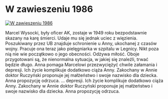 W zawieszeniu 1986 
=============
[![W zawieszeniu 1986 ](http://vidos.pl/images/player.gif)](http://vidos.pl/w-zawieszeniu-1986)

 Marcel Wysocki, były oficer AK, zostaje w 1949 roku bezpodstawnie skazany na karę śmierci. Udaje mu się jednak uciec z więzienia. Poszukiwany przez UB znajduje schronienie u Anny, ukochanej z czasów wojny. Pracuje ona teraz jako pielęgniarka w szpitalu w Legnicy. Nikt poza nią nie wie początkowo o jego obecności. Odżywa miłość. Oboje przygotowani są, że nienormalna sytuacja, w jakiej się znaleźli, trwać będzie długo. Anna pomaga Marcelowi przezwyciężyć chwile załamania i depresji. Ich życie komplikuje dodatkowo ciąża Anny. Zakochany w Annie doktor Ruczyński proponuje jej małżeństwo i swoje nazwisko dla dziecka. Anna propozycję odrzuca.   ... depresji. Ich życie komplikuje dodatkowo ciąża Anny. Zakochany w Annie doktor Ruczyński proponuje jej małżeństwo i swoje nazwisko dla dziecka. Anna propozycję odrzuca.
